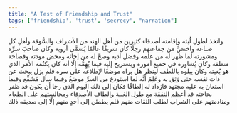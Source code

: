 ```yaml
---
title: "A Test of Friendship and Trust"
tags: ['friendship', 'trust', 'secrecy', "narration"]
---
```


 واتخذ  لطول لُبثه وإقامته  أصدقاء كثيرين من أهل الهند من الأشراف والسُّوقة وأهلِ كل صناعة واختصَّ من جماعتهم رجلًا كان شريفًا عالمًا يُسمَّى أزويه وكان صاحبَ سرِّه ومشورته لما ظهر له من علمه وفضل أدبه وصحَّ له من إخائه ومحض مودته وفصاحة منطقه وكان يُشاوره في جميع أموره ويستريح إليه فيما يُهِمُّه إلَّا أنه كان يكتُمه الأمر الذي هو بُغيته وكان يبلوه باللطف لينظر هل يراه موضعًا لإطلاعه على سره فلم يزل يبحث عن ذات نفسه حتى وَثِق به وعَلِمَ أنَّه لما استودع من السرِّ موضعٌ وفيما سأل مُشَفِّع وفيما استعان به عليه مجتهد فازداد له إلطافًا فكان  إلى ذلك اليوم الذي رجا أن يكون قد ظفر بحاجته  قد أعظم النفقة مع طول الغيبة وإلطاف الأصدقاء ومجالستهم على الطعام ومنادمتهم على الشراب لطلب الثقات منهم فلم يطمئن إلى أحدٍ منهم إلَّا إلى صديقه ذلك
